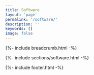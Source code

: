 ```yaml
---
title: Software
layout: 'page'
permalink: '/software/'
description: ''
keywords: []
image: false
---
```



<!-- Start Breadcrumb  -->
{%- include breadcrumb.html -%}
<!-- End  Breadcrumb -->

<!-- Start About
		============================================= -->
{%- include sections/software.html -%}
<!-- End About -->




<!-- Start Footer
	============================================= -->
{%- include footer.html -%}
<!-- End Footer-->
